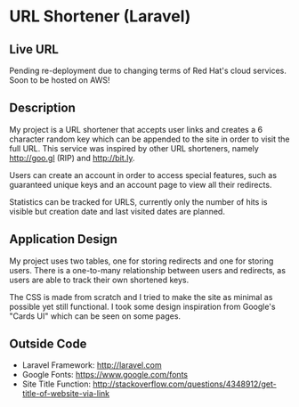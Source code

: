 # URL Shortener (Laravel)

## Live URL
Pending re-deployment due to changing terms of Red Hat's cloud services. Soon to be hosted on AWS!

## Description

My project is a URL shortener that accepts user links and creates a 6 character random key which can be appended to the site in order to visit the full URL. This service was inspired by other URL shorteners, namely <http://goo.gl> (RIP) and <http://bit.ly>. 

Users can create an account in order to access special features, such as guaranteed unique keys and an account page to view all their redirects. 

Statistics can be tracked for URLS, currently only the number of hits is visible but creation date and last visited dates are planned.

## Application Design

My project uses two tables, one for storing redirects and one for storing users. There is a one-to-many relationship between users and redirects, as users are able to track their own shortened keys. 

The CSS is made from scratch and I tried to make the site as minimal as possible yet still functional. I took some design inspiration from Google's "Cards UI" which can be seen on some pages. 

## Outside Code
* Laravel Framework: <http://laravel.com>
* Google Fonts: <https://www.google.com/fonts>
* Site Title Function: <http://stackoverflow.com/questions/4348912/get-title-of-website-via-link>
